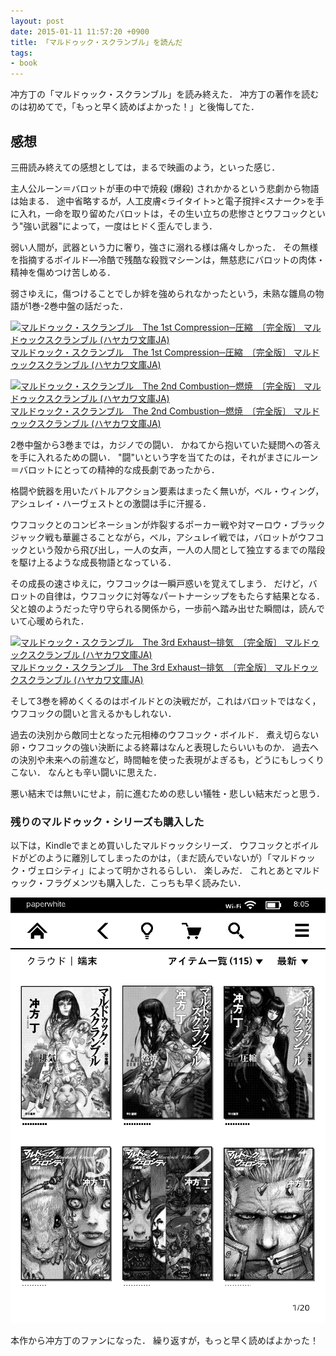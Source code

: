 ```yaml
---
layout: post
date: 2015-01-11 11:57:20 +0900
title: 「マルドゥック・スクランブル」を読んだ
tags:
- book
---
```

冲方丁の「マルドゥック・スクランブル」を読み終えた．
冲方丁の著作を読むのは初めてで，「もっと早く読めばよかった！」と後悔してた．

## 感想

三冊読み終えての感想としては，まるで映画のよう，といった感じ．

主人公ルーン＝バロットが車の中で焼殺 (爆殺) されかかるという悲劇から物語は始まる．
途中省略するが，人工皮膚<ライタイト>と電子撹拌<スナーク>を手に入れ，一命を取り留めたバロットは，その生い立ちの悲惨さとウフコックという"強い武器"によって，一度はヒドく歪んでしまう．

弱い人間が，武器という力に奢り，強さに溺れる様は痛々しかった．
その無様を指摘するボイルド―冷酷で残酷な殺戮マシーンは，無慈悲にバロットの肉体・精神を傷めつけ苦しめる．

弱さゆえに，傷つけることでしか絆を強められなかったという，未熟な雛鳥の物語が1巻-2巻中盤の話だった．

[![マルドゥック・スクランブル　The 1st Compression─圧縮　〔完全版〕 マルドゥックスクランブル (ハヤカワ文庫JA)](http://ecx.images-amazon.com/images/I/51NKS61ubuL._SL160_.jpg)  
マルドゥック・スクランブル　The 1st Compression─圧縮　〔完全版〕 マルドゥックスクランブル (ハヤカワ文庫JA)](http://www.amazon.co.jp/exec/obidos/ASIN/B009GCQNK4/hifumiass-22/ref=nosim/)

[![マルドゥック・スクランブル　The 2nd Combustion─燃焼　〔完全版〕 マルドゥックスクランブル (ハヤカワ文庫JA)](http://ecx.images-amazon.com/images/I/51nujbilLiL._SL160_.jpg)  
マルドゥック・スクランブル　The 2nd Combustion─燃焼　〔完全版〕 マルドゥックスクランブル (ハヤカワ文庫JA)](http://www.amazon.co.jp/exec/obidos/ASIN/B009GCQNHC/hifumiass-22/ref=nosim/)

2巻中盤から3巻までは，カジノでの闘い．
かねてから抱いていた疑問への答えを手に入れるための闘い．
"闘"いという字を当てたのは，それがまさにルーン＝バロットにとっての精神的な成長劇であったから．

格闘や銃器を用いたバトルアクション要素はまったく無いが，ベル・ウィング，アシュレイ・ハーヴェストとの激闘は手に汗握る．

ウフコックとのコンビネーションが炸裂するポーカー戦や対マーロウ・ブラックジャック戦も華麗さることながら，ベル，アシュレイ戦では，バロットがウフコックという殻から飛び出し，一人の女声，一人の人間として独立するまでの階段を駆け上るような成長物語となっている．

その成長の速さゆえに，ウフコックは一瞬戸惑いを覚えてしまう．
だけど，バロットの自律は，ウフコックに対等なパートナーシップをもたらす結果となる．
父と娘のようだった守り守られる関係から，一歩前へ踏み出せた瞬間は，読んでいて心暖められた．

[![マルドゥック・スクランブル　The 3rd Exhaust─排気　〔完全版〕 マルドゥックスクランブル (ハヤカワ文庫JA)](http://ecx.images-amazon.com/images/I/51fyD%2B558FL._SL160_.jpg)  
マルドゥック・スクランブル　The 3rd Exhaust─排気　〔完全版〕 マルドゥックスクランブル (ハヤカワ文庫JA)](http://www.amazon.co.jp/exec/obidos/ASIN/B009GCQNH2/hifumiass-22/ref=nosim/)

そして3巻を締めくくるのはボイルドとの決戦だが，これはバロットではなく，ウフコックの闘いと言えるかもしれない．

過去の決別から敵同士となった元相棒のウフコック・ボイルド．
煮え切らない卵・ウフコックの強い決断による終幕はなんと表現したらいいものか．
過去への決別や未来への前進など，時間軸を使った表現がよぎるも，どうにもしっくりこない．
なんとも辛い闘いに思えた．

悪い結末では無いにせよ，前に進むための悲しい犠牲・悲しい結末だっと思う．

### 残りのマルドゥック・シリーズも購入した

以下は，Kindleでまとめ買いしたマルドゥックシリーズ．
ウフコックとボイルドがどのように離別してしまったのかは，（まだ読んでいないが）「マルドゥック・ヴェロシティ」によって明かされるらしい．
楽しみだ．
これとあとマルドゥック・フラグメンツも購入した．こっちも早く読みたい．

![マルドゥックシリーズ](/images/2015/01/10/mardock_scramble.png)

本作から冲方丁のファンになった．
繰り返すが，もっと早く読めばよかった！

